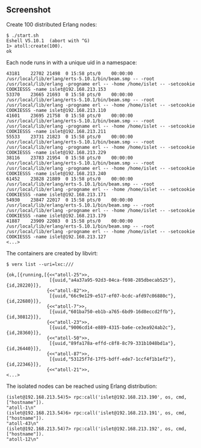 Screenshot
----------

Create 100 distributed Erlang nodes:

    $ ./start.sh
    Eshell V5.10.1  (abort with ^G)
    1> atoll:create(100).
    ok

Each node runs in with a unique uid in a namespace:

    43181    22702 21498  0 15:58 pts/0    00:00:00 /usr/local/lib/erlang/erts-5.10.1/bin/beam.smp -- -root /usr/local/lib/erlang -progname erl -- -home /home/islet -- -setcookie COOKIESSS -name islet@192.168.213.153
    53370    23665 21693  0 15:58 pts/0    00:00:00 /usr/local/lib/erlang/erts-5.10.1/bin/beam.smp -- -root /usr/local/lib/erlang -progname erl -- -home /home/islet -- -setcookie COOKIESSS -name islet@192.168.213.110
    41601    23695 21758  0 15:58 pts/0    00:00:00 /usr/local/lib/erlang/erts-5.10.1/bin/beam.smp -- -root /usr/local/lib/erlang -progname erl -- -home /home/islet -- -setcookie COOKIESSS -name islet@192.168.213.211
    55533    23731 21823  0 15:58 pts/0    00:00:00 /usr/local/lib/erlang/erts-5.10.1/bin/beam.smp -- -root /usr/local/lib/erlang -progname erl -- -home /home/islet -- -setcookie COOKIESSS -name islet@192.168.213.229
    38116    23783 21954  0 15:58 pts/0    00:00:00 /usr/local/lib/erlang/erts-5.10.1/bin/beam.smp -- -root /usr/local/lib/erlang -progname erl -- -home /home/islet -- -setcookie COOKIESSS -name islet@192.168.213.240
    61452    23828 21889  0 15:58 pts/0    00:00:00 /usr/local/lib/erlang/erts-5.10.1/bin/beam.smp -- -root /usr/local/lib/erlang -progname erl -- -home /home/islet -- -setcookie COOKIESSS -name islet@192.168.213.171
    54930    23847 22017  0 15:58 pts/0    00:00:00 /usr/local/lib/erlang/erts-5.10.1/bin/beam.smp -- -root /usr/local/lib/erlang -progname erl -- -home /home/islet -- -setcookie COOKIESSS -name islet@192.168.213.179
    41887    23909 22083  0 15:58 pts/0    00:00:00 /usr/local/lib/erlang/erts-5.10.1/bin/beam.smp -- -root /usr/local/lib/erlang -progname erl -- -home /home/islet -- -setcookie COOKIESSS -name islet@192.168.213.127
    <...>

The containers are created by libvirt:

    $ verx list --uri=lxc:///

    {ok,[{running,[{<<"atoll-25">>,
                    [{uuid,"a4a37a95-92d3-04ca-f698-285dbecab525"},{id,28220}]},
                   {<<"atoll-82">>,
                    [{uuid,"66c9e129-e517-ef07-bcdc-afd97c06880c"},{id,22680}]},
                   {<<"atoll-7">>,
                    [{uuid,"601ba750-eb1b-a765-6bd9-16d8eccd2ffb"},{id,30812}]},
                   {<<"atoll-23">>,
                    [{uuid,"9006cd14-e889-4315-ba6e-ce3ea924ab2c"},{id,28360}]},
                   {<<"atoll-50">>,
                    [{uuid,"89fa178a-effd-c8f8-8c79-331b1048bd1a"},{id,26440}]},
                   {<<"atoll-87">>,
                    [{uuid,"53125f7d-17f5-bdff-ede7-1ccf4f1b1ef2"},{id,22346}]},
                   {<<"atoll-21">>,
    <...>

The isolated nodes can be reached using Erlang distribution:

    (islet@192.168.213.54)5> rpc:call('islet@192.168.213.190', os, cmd, ["hostname"]).   
    "atoll-1\n"
    (islet@192.168.213.54)6> rpc:call('islet@192.168.213.191', os, cmd, ["hostname"]).
    "atoll-43\n"
    (islet@192.168.213.54)7> rpc:call('islet@192.168.213.192', os, cmd, ["hostname"]).
    "atoll-12\n"
